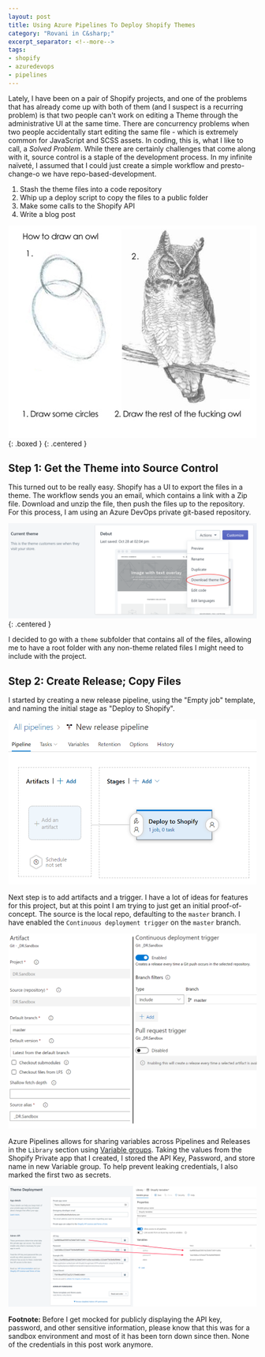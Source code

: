 ```yaml
---
layout: post
title: Using Azure Pipelines To Deploy Shopify Themes
category: "Rovani in C&sharp;"
excerpt_separator: <!--more-->
tags:
- shopify
- azuredevops
- pipelines
---
```


Lately, I have been on a pair of Shopify projects, and one of the problems that has already come up with both of them (and I suspect is a recurring problem) is that two people can't work on editing a Theme through the administrative UI at the same time. There are concurrency problems when two people accidentally start editing the same file - which is extremely common for JavaScript and SCSS assets. In coding, this is, what I like to call, a _Solved Problem_. While there are certainly challenges that come along with it, source control is a staple of the development process. In my infinite naïveté, I assumed that I could just create a simple workflow and presto-change-o we have repo-based-development.

1. Stash the theme files into a code repository
2. Whip up a deploy script to copy the files to a public folder
3. Make some calls to the Shopify API
4. Write a blog post

![How To Draw an Owl](/images/draw-an-owl.png){: .boxed }
{: .centered }

<!--more-->

## Step 1: Get the Theme into Source Control

This turned out to be really easy. Shopify has a UI to export the files in a theme. The workflow sends you an email, which contains a link with a Zip file. Download and unzip the file, then push the files up to the repository. For this process, I am using an Azure DevOps private git-based repository.

![Shopify Download Theme file](/images/shopify-download-theme.png)
{: .centered }

I decided to go with a `theme` subfolder that contains all of the files, allowing me to have a root folder with any non-theme related files I might need to include with the project.

## Step 2: Create Release; Copy Files

I started by creating a new release pipeline, using the "Empty job" template, and naming the initial stage as "Deploy to Shopify".

![Azure DevOps - Create new pipeline](/images/azure-devops-new-pipeline.png)

Next step is to add artifacts and a trigger. I have a lot of ideas for features for this project, but at this point I am trying to just get an initial proof-of-concept. The source is the local repo, defaulting to the `master` branch. I have enabled the `Continuous deployment trigger` on the `master` branch.

![Azure DevOps - Artifacts and New Trigger](/images/azure-devops-artifacts-trigger.png)

Azure Pipelines allows for sharing variables across Pipelines and Releases in the `Library` section using [Variable groups](https://docs.microsoft.com/en-us/azure/devops/pipelines/library/variable-groups?view=azure-devops&tabs=yaml). Taking the values from the Shopify Private app that I created, I stored the API Key, Password, and store name in new Variable group. To help prevent leaking credentials, I also marked the first two as secrets.

![Azure DevOps - Variable Group](/images/azure-devops-shopify-variables.png)



**Footnote:** Before I get mocked for publicly displaying the API key, password, and other sensitive information, please know that this was for a sandbox environment and most of it has been torn down since then. None of the credentials in this post work anymore.